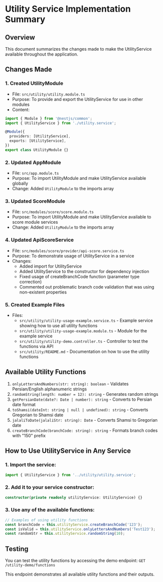 # Utility Service Implementation Summary

## Overview
This document summarizes the changes made to make the UtilityService available throughout the application.

## Changes Made

### 1. Created UtilityModule
- File: `src/utility/utility.module.ts`
- Purpose: To provide and export the UtilityService for use in other modules
- Content:
```typescript
import { Module } from '@nestjs/common';
import { UtilityService } from './utility.service';

@Module({
  providers: [UtilityService],
  exports: [UtilityService],
})
export class UtilityModule {}
```

### 2. Updated AppModule
- File: `src/app.module.ts`
- Purpose: To import UtilityModule and make UtilityService available globally
- Change: Added `UtilityModule` to the imports array

### 3. Updated ScoreModule
- File: `src/modules/score/score.module.ts`
- Purpose: To import UtilityModule and make UtilityService available to score module services
- Change: Added `UtilityModule` to the imports array

### 4. Updated ApiScoreService
- File: `src/modules/score/provider/api-score.service.ts`
- Purpose: To demonstrate usage of UtilityService in a service
- Changes:
  - Added import for UtilityService
  - Added UtilityService to the constructor for dependency injection
  - Fixed usage of createBranchCode function (parameter type correction)
  - Commented out problematic branch code validation that was using non-existent properties

### 5. Created Example Files
- Files:
  - `src/utility/utility-usage-example.service.ts` - Example service showing how to use all utility functions
  - `src/utility/utility-usage-example.module.ts` - Module for the example service
  - `src/utility/utility-demo.controller.ts` - Controller to test the functions via API
  - `src/utility/README.md` - Documentation on how to use the utility functions

## Available Utility Functions
1. `onlyLettersAndNumbers(str: string): boolean` - Validates Persian/English alphanumeric strings
2. `randomString(length: number = 12): string` - Generates random strings
3. `getPersianDate(date?: Date | number): string` - Converts to Persian date format
4. `toShamsi(dateInt: string | null | undefined): string` - Converts Gregorian to Shamsi date
5. `jalaliToDate(jalaliStr: string): Date` - Converts Shamsi to Gregorian date
6. `createBranchCode(branchCode: string): string` - Formats branch codes with "150" prefix

## How to Use UtilityService in Any Service

### 1. Import the service:
```typescript
import { UtilityService } from '../utility/utility.service';
```

### 2. Add it to your service constructor:
```typescript
constructor(private readonly utilityService: UtilityService) {}
```

### 3. Use any of the available functions:
```typescript
// Examples of using utility functions
const branchCode = this.utilityService.createBranchCode('123');
const isValid = this.utilityService.onlyLettersAndNumbers('Test123');
const randomStr = this.utilityService.randomString(10);
```

## Testing
You can test the utility functions by accessing the demo endpoint:
`GET /utility-demo/functions`

This endpoint demonstrates all available utility functions and their outputs.